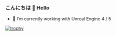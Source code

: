 ### こんにちは 👋 Hello
<!--
**Tim-Fronsee/Tim-Fronsee** is a ✨ _special_ ✨ repository because its `README.md` (this file) appears on your GitHub profile.

Here are some ideas to get you started:

- 🔭 I’m currently working on ...
- 🌱 I’m currently learning ...
- 👯 I’m looking to collaborate on ...
- 🤔 I’m looking for help with ...
- 💬 Ask me about ...
- 📫 How to reach me: ...
- 😄 Pronouns: ...
- ⚡ Fun fact: ...
-->

- 🔭 I’m currently working with Unreal Engine 4 / 5

[![trophy](https://github-profile-trophy.vercel.app/?username=Tim-Fronsee)](https://github.com/ryo-ma/github-profile-trophy)
